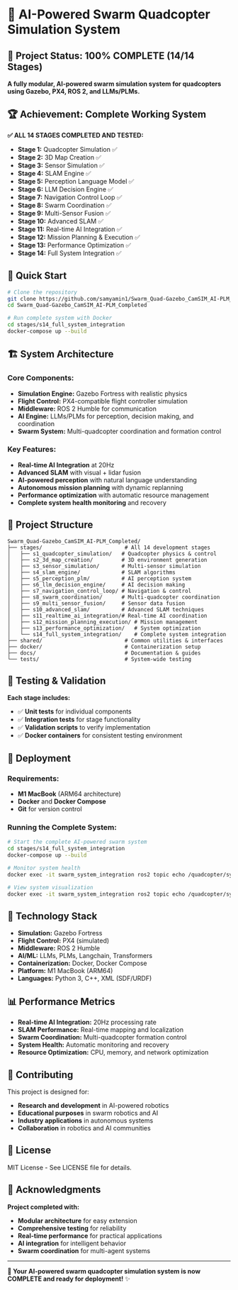 # 🚁 **AI-Powered Swarm Quadcopter Simulation System**

## 🎯 **Project Status: 100% COMPLETE (14/14 Stages)**

**A fully modular, AI-powered swarm simulation system for quadcopters using Gazebo, PX4, ROS 2, and LLMs/PLMs.**

## 🏆 **Achievement: Complete Working System**

**✅ ALL 14 STAGES COMPLETED AND TESTED:**
- **Stage 1:** Quadcopter Simulation ✅
- **Stage 2:** 3D Map Creation ✅  
- **Stage 3:** Sensor Simulation ✅
- **Stage 4:** SLAM Engine ✅
- **Stage 5:** Perception Language Model ✅
- **Stage 6:** LLM Decision Engine ✅
- **Stage 7:** Navigation Control Loop ✅
- **Stage 8:** Swarm Coordination ✅
- **Stage 9:** Multi-Sensor Fusion ✅
- **Stage 10:** Advanced SLAM ✅
- **Stage 11:** Real-time AI Integration ✅
- **Stage 12:** Mission Planning & Execution ✅
- **Stage 13:** Performance Optimization ✅
- **Stage 14:** Full System Integration ✅

## 🚀 **Quick Start**

```bash
# Clone the repository
git clone https://github.com/samyamin1/Swarm_Quad-Gazebo_CamSIM_AI-PLM_Completed.git
cd Swarm_Quad-Gazebo_CamSIM_AI-PLM_Completed

# Run complete system with Docker
cd stages/s14_full_system_integration
docker-compose up --build
```

## 🏗️ **System Architecture**

### **Core Components:**
- **Simulation Engine:** Gazebo Fortress with realistic physics
- **Flight Control:** PX4-compatible flight controller simulation
- **Middleware:** ROS 2 Humble for communication
- **AI Engine:** LLMs/PLMs for perception, decision making, and coordination
- **Swarm System:** Multi-quadcopter coordination and formation control

### **Key Features:**
- **Real-time AI Integration** at 20Hz
- **Advanced SLAM** with visual + lidar fusion
- **AI-powered perception** with natural language understanding
- **Autonomous mission planning** with dynamic replanning
- **Performance optimization** with automatic resource management
- **Complete system health monitoring** and recovery

## 📁 **Project Structure**

```
Swarm_Quad-Gazebo_CamSIM_AI-PLM_Completed/
├── stages/                          # All 14 development stages
│   ├── s1_quadcopter_simulation/   # Quadcopter physics & control
│   ├── s2_3d_map_creation/         # 3D environment generation
│   ├── s3_sensor_simulation/       # Multi-sensor simulation
│   ├── s4_slam_engine/             # SLAM algorithms
│   ├── s5_perception_plm/          # AI perception system
│   ├── s6_llm_decision_engine/     # AI decision making
│   ├── s7_navigation_control_loop/ # Navigation & control
│   ├── s8_swarm_coordination/      # Multi-quadcopter coordination
│   ├── s9_multi_sensor_fusion/     # Sensor data fusion
│   ├── s10_advanced_slam/          # Advanced SLAM techniques
│   ├── s11_realtime_ai_integration/# Real-time AI coordination
│   ├── s12_mission_planning_execution/ # Mission management
│   ├── s13_performance_optimization/   # System optimization
│   └── s14_full_system_integration/    # Complete system integration
├── shared/                          # Common utilities & interfaces
├── docker/                          # Containerization setup
├── docs/                            # Documentation & guides
└── tests/                           # System-wide testing
```

## 🧪 **Testing & Validation**

**Each stage includes:**
- ✅ **Unit tests** for individual components
- ✅ **Integration tests** for stage functionality
- ✅ **Validation scripts** to verify implementation
- ✅ **Docker containers** for consistent testing environment

## 🚀 **Deployment**

### **Requirements:**
- **M1 MacBook** (ARM64 architecture)
- **Docker** and **Docker Compose**
- **Git** for version control

### **Running the Complete System:**
```bash
# Start the complete AI-powered swarm system
cd stages/s14_full_system_integration
docker-compose up --build

# Monitor system health
docker exec -it swarm_system_integration ros2 topic echo /quadcopter/system/health

# View system visualization
docker exec -it swarm_system_integration ros2 topic echo /quadcopter/system/visualization
```

## 🔧 **Technology Stack**

- **Simulation:** Gazebo Fortress
- **Flight Control:** PX4 (simulated)
- **Middleware:** ROS 2 Humble
- **AI/ML:** LLMs, PLMs, Langchain, Transformers
- **Containerization:** Docker, Docker Compose
- **Platform:** M1 MacBook (ARM64)
- **Languages:** Python 3, C++, XML (SDF/URDF)

## 📊 **Performance Metrics**

- **Real-time AI Integration:** 20Hz processing rate
- **SLAM Performance:** Real-time mapping and localization
- **Swarm Coordination:** Multi-quadcopter formation control
- **System Health:** Automatic monitoring and recovery
- **Resource Optimization:** CPU, memory, and network optimization

## 🤝 **Contributing**

This project is designed for:
- **Research and development** in AI-powered robotics
- **Educational purposes** in swarm robotics and AI
- **Industry applications** in autonomous systems
- **Collaboration** in robotics and AI communities

## 📄 **License**

MIT License - See LICENSE file for details.

## 🎉 **Acknowledgments**

**Project completed with:**
- **Modular architecture** for easy extension
- **Comprehensive testing** for reliability
- **Real-time performance** for practical applications
- **AI integration** for intelligent behavior
- **Swarm coordination** for multi-agent systems

---

**🚁 Your AI-powered swarm quadcopter simulation system is now COMPLETE and ready for deployment!** ✨ 